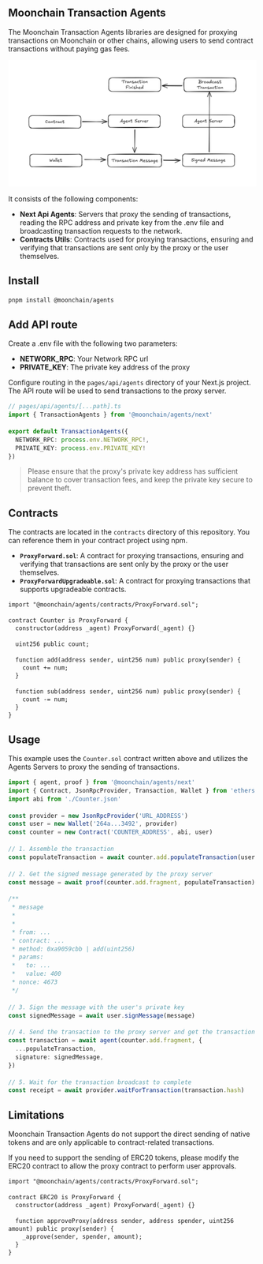 ## Moonchain Transaction Agents

The Moonchain Transaction Agents libraries are designed for proxying transactions on Moonchain or other chains, allowing users to send contract transactions without paying gas fees.

![](/public/flow.png)

It consists of the following components:

- **Next Api Agents**: Servers that proxy the sending of transactions, reading the RPC address and private key from the .env file and broadcasting transaction requests to the network.
- **Contracts Utils**: Contracts used for proxying transactions, ensuring and verifying that transactions are sent only by the proxy or the user themselves.

## Install

```bash
pnpm install @moonchain/agents
```

## Add API route

Create a .env file with the following two parameters:

- **NETWORK_RPC**: Your Network RPC url
- **PRIVATE_KEY**: The private key address of the proxy

Configure routing in the `pages/api/agents` directory of your Next.js project. The API route will be used to send transactions to the proxy server.

```ts
// pages/api/agents/[...path].ts
import { TransactionAgents } from '@moonchain/agents/next'

export default TransactionAgents({
  NETWORK_RPC: process.env.NETWORK_RPC!,
  PRIVATE_KEY: process.env.PRIVATE_KEY!
})
```

> Please ensure that the proxy's private key address has sufficient balance to cover transaction fees, and keep the private key secure to prevent theft.

## Contracts

The contracts are located in the `contracts` directory of this repository. You can reference them in your contract project using npm.

- **`ProxyForward.sol`**: A contract for proxying transactions, ensuring and verifying that transactions are sent only by the proxy or the user themselves.
- **`ProxyForwardUpgradeable.sol`**: A contract for proxying transactions that supports upgradeable contracts.

```sol
import "@moonchain/agents/contracts/ProxyForward.sol";

contract Counter is ProxyForward {
  constructor(address _agent) ProxyForward(_agent) {}

  uint256 public count;

  function add(address sender, uint256 num) public proxy(sender) {
    count += num;
  }

  function sub(address sender, uint256 num) public proxy(sender) {
    count -= num;
  }
}
```

## Usage

This example uses the `Counter.sol` contract written above and utilizes the Agents Servers to proxy the sending of transactions.

```ts
import { agent, proof } from '@moonchain/agents/next'
import { Contract, JsonRpcProvider, Transaction, Wallet } from 'ethers'
import abi from './Counter.json'

const provider = new JsonRpcProvider('URL_ADDRESS')
const user = new Wallet('264a...3492', provider)
const counter = new Contract('COUNTER_ADDRESS', abi, user)

// 1. Assemble the transaction
const populateTransaction = await counter.add.populateTransaction(user.address, 10)

// 2. Get the signed message generated by the proxy server
const message = await proof(counter.add.fragment, populateTransaction)

/**
 * message
 *
 *
 * from: ...
 * contract: ...
 * method: 0xa9059cbb | add(uint256)
 * params:
 *   to: ...
 *   value: 400
 * nonce: 4673
 */

// 3. Sign the message with the user's private key
const signedMessage = await user.signMessage(message)

// 4. Send the transaction to the proxy server and get the transaction information
const transaction = await agent(counter.add.fragment, {
  ...populateTransaction,
  signature: signedMessage,
})

// 5. Wait for the transaction broadcast to complete
const receipt = await provider.waitForTransaction(transaction.hash)
```

## Limitations

Moonchain Transaction Agents do not support the direct sending of native tokens and are only applicable to contract-related transactions.

If you need to support the sending of ERC20 tokens, please modify the ERC20 contract to allow the proxy contract to perform user approvals.

```sol
import "@moonchain/agents/contracts/ProxyForward.sol";

contract ERC20 is ProxyForward {
  constructor(address _agent) ProxyForward(_agent) {}

  function approveProxy(address sender, address spender, uint256 amount) public proxy(sender) {
    _approve(sender, spender, amount);
  }
}
```
